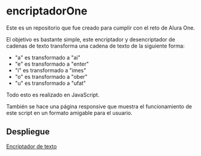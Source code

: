 # encriptadorOne

Este es un repositorio que fue creado para cumplir con el reto de Alura One.

El objetivo es bastante simple, este encriptador y desencriptador de cadenas de texto transforma una cadena de texto de la siguiente forma:

 - "a" es transformado a "ai"
 - "e" es transformado a "enter"
 - "i" es transformado a "imes"
 - "o" es transformado a "ober"
 - "u" es transformado a "ufat"

Todo esto es realizado en JavaScript.

También se hace una página responsive que muestra el funcionamiento de este script en un formato amigable para el usuario.

## Despliegue

[Encriptador de texto](https://encripta-gargadon.netlify.app/)